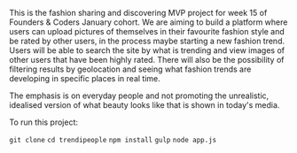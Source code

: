 This is the fashion sharing and discovering MVP project for week 15 of Founders & Coders January cohort. We are aiming to build a platform where users can upload pictures of themselves in their favourite fashion style and be rated by other users, in the process maybe starting a new fashion trend. Users will be able to search the site by what is trending and view images of other users that have been highly rated. There will also be the possibility of filtering results by geolocation and seeing what fashion trends are developing in specific places in real time.

The emphasis is on everyday people and not promoting the unrealistic, idealised version of what beauty looks like that is shown in today's media.



To run this project:


```git clone```
```cd trendipeople```
```npm install```
```gulp```
```node app.js```


